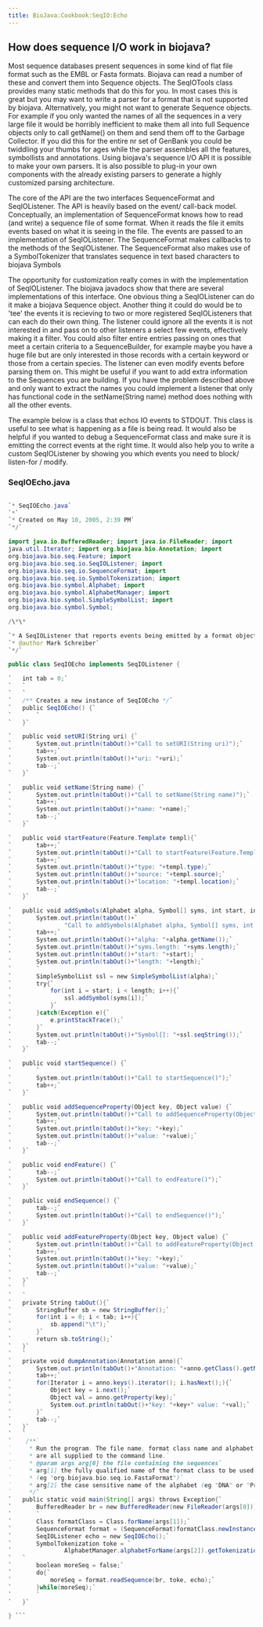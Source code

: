 ```yaml
---
title: BioJava:Cookbook:SeqIO:Echo
---
```


How does sequence I/O work in biojava?
--------------------------------------

Most sequence databases present sequences in some kind of flat file
format such as the EMBL or Fasta formats. Biojava can read a number of
these and convert them into Sequence objects. The SeqIOTools class
provides many static methods that do this for you. In most cases this is
great but you may want to write a parser for a format that is not
supported by biojava. Alternatively, you might not want to generate
Sequence objects. For example if you only wanted the names of all the
sequences in a very large file it would be horribly inefficient to make
them all into full Sequence objects only to call getName() on them and
send them off to the Garbage Collector. If you did this for the entire
nr set of GenBank you could be twiddling your thumbs for ages while the
parser assembles all the features, symbollists and annotations. Using
biojava's sequence I/O API it is possible to make your own parsers. It
is also possible to plug-in your own components with the already
existing parsers to generate a highly customized parsing architecture.

The core of the API are the two interfaces SequenceFormat and
SeqIOListener. The API is heavily based on the event/ call-back model.
Conceptually, an implementation of SequenceFormat knows how to read (and
write) a sequence file of some format. When it reads the file it emits
events based on what it is seeing in the file. The events are passed to
an implementation of SeqIOListener. The SequenceFormat makes callbacks
to the methods of the SeqIOListener. The SequenceFormat also makes use
of a SymbolTokenizer that translates sequence in text based characters
to biojava Symbols

The opportunity for customization really comes in with the
implementation of SeqIOListener. The biojava javadocs show that there
are several implementations of this interface. One obvious thing a
SeqIOListener can do it make a biojava Sequence object. Another thing it
could do would be to 'tee' the events it is recieving to two or more
registered SeqIOListeners that can each do their own thing. The listener
could ignore all the events it is not interested in and pass on to other
listeners a select few events, effectively making it a filter. You could
also filter entire entries passing on ones that meet a certain criteria
to a SequenceBuilder, for example maybe you have a huge file but are
only interested in those records with a certain keyword or those from a
certain species. The listener can even modify events before parsing them
on. This might be useful if you want to add extra information to the
Sequences you are building. If you have the problem described above and
only want to extract the names you could implement a listener that only
has functional code in the setName(String name) method does nothing with
all the other events.

The example below is a class that echos IO events to STDOUT. This class
is useful to see what is happening as a file is being read. It would
also be helpful if you wanted to debug a SequenceFormat class and make
sure it is emitting the correct events at the right time. It would also
help you to write a custom SeqIOListener by showing you which events you
need to block/ listen-for / modify.

### SeqIOEcho.java

```java /\*

`* SeqIOEcho.java`  
`*`  
`* Created on May 10, 2005, 2:39 PM`  
`*/`

import java.io.BufferedReader; import java.io.FileReader; import
java.util.Iterator; import org.biojava.bio.Annotation; import
org.biojava.bio.seq.Feature; import
org.biojava.bio.seq.io.SeqIOListener; import
org.biojava.bio.seq.io.SequenceFormat; import
org.biojava.bio.seq.io.SymbolTokenization; import
org.biojava.bio.symbol.Alphabet; import
org.biojava.bio.symbol.AlphabetManager; import
org.biojava.bio.symbol.SimpleSymbolList; import
org.biojava.bio.symbol.Symbol;

/\*\*

`* A SeqIOListener that reports events being emitted by a format object`  
`* @author Mark Schreiber`  
`*/`

public class SeqIOEcho implements SeqIOListener {

`   int tab = 0;`  
`   `  
`   `  
`   /** Creates a new instance of SeqIOEcho */`  
`   public SeqIOEcho() {`  
`       `  
`   }`

`   public void setURI(String uri) {`  
`       System.out.println(tabOut()+"Call to setURI(String uri)");`  
`       tab++;`  
`       System.out.println(tabOut()+"uri: "+uri);`  
`       tab--;`  
`   }`

`   public void setName(String name) {`  
`       System.out.println(tabOut()+"Call to setName(String name)");`  
`       tab++;`  
`       System.out.println(tabOut()+"name: "+name);`  
`       tab--;`  
`   }`

`   public void startFeature(Feature.Template templ){`  
`       tab++;`  
`       System.out.println(tabOut()+"Call to startFeature(Feature.Template templ)");`  
`       tab++;`  
`       System.out.println(tabOut()+"type: "+templ.type);`  
`       System.out.println(tabOut()+"source: "+templ.source);`  
`       System.out.println(tabOut()+"location: "+templ.location);`  
`       tab--;`  
`   }`

`   public void addSymbols(Alphabet alpha, Symbol[] syms, int start, int length) {`  
`       System.out.println(tabOut()+`  
`               "Call to addSymbols(Alphabet alpha, Symbol[] syms, int start, int length)");`  
`       tab++;`  
`       System.out.println(tabOut()+"alpha: "+alpha.getName());`  
`       System.out.println(tabOut()+"syms.length: "+syms.length);`  
`       System.out.println(tabOut()+"start: "+start);`  
`       System.out.println(tabOut()+"length: "+length);`  
`       `  
`       SimpleSymbolList ssl = new SimpleSymbolList(alpha);`  
`       try{`  
`           for(int i = start; i < length; i++){`  
`               ssl.addSymbol(syms[i]);`  
`           }`  
`       }catch(Exception e){`  
`           e.printStackTrace();`  
`       }`  
`       System.out.println(tabOut()+"Symbol[]: "+ssl.seqString());`  
`       tab--;`  
`   }`

`   public void startSequence() {`  
`       `  
`       System.out.println(tabOut()+"Call to startSequence()");`  
`       tab++;`  
`   }`

`   public void addSequenceProperty(Object key, Object value) {`  
`       System.out.println(tabOut()+"Call to addSequenceProperty(Object key, Object value) ");`  
`       tab++;`  
`       System.out.println(tabOut()+"key: "+key);`  
`       System.out.println(tabOut()+"value: "+value);`  
`       tab--;`  
`   }`

`   public void endFeature() {`  
`       tab--;`  
`       System.out.println(tabOut()+"Call to endFeature()");`  
`   }`

`   public void endSequence() {`  
`       tab--;`  
`       System.out.println(tabOut()+"Call to endSequence()");`  
`   }`

`   public void addFeatureProperty(Object key, Object value) {`  
`       System.out.println(tabOut()+"Call to addFeatureProperty(Object key, Object value)");`  
`       tab++;`  
`       System.out.println(tabOut()+"key: "+key);`  
`       System.out.println(tabOut()+"value: "+value);`  
`       tab--;`  
`   }`  
`   `  
`   `  
`   private String tabOut(){`  
`       StringBuffer sb = new StringBuffer();`  
`       for(int i = 0; i < tab; i++){`  
`           sb.append("\t");`  
`       }`  
`       return sb.toString();`  
`   }`  
`   `  
`   private void dumpAnnotation(Annotation anno){`  
`       System.out.println(tabOut()+"Annotation: "+anno.getClass().getName());`  
`       tab++;`  
`       for(Iterator i = anno.keys().iterator(); i.hasNext();){`  
`           Object key = i.next();`  
`           Object val = anno.getProperty(key);`  
`           System.out.println(tabOut()+"key: "+key+" value: "+val);`  
`       }`  
`       tab--;`  
`   }`  
`   `  
`    /**`  
`     * Run the program. The file name, format class name and alphabet name`  
`     * are all supplied to the command line.`  
`     * @param args arg[0] the file containing the sequences`  
`     * arg[1] the fully qualified name of the format class to be used`  
`     * (eg "org.biojava.bio.seq.io.FastaFormat")`  
`     * arg[2] the case sensitive name of the alphabet (eg "DNA" or "Protein");`  
`     */`  
`   public static void main(String[] args) throws Exception{`  
`       BufferedReader br = new BufferedReader(new FileReader(args[0]));`  
`       `  
`       Class formatClass = Class.forName(args[1]);`  
`       SequenceFormat format = (SequenceFormat)formatClass.newInstance();`  
`       SeqIOListener echo = new SeqIOEcho();`  
`       SymbolTokenization toke = `  
`               AlphabetManager.alphabetForName(args[2]).getTokenization("token");`  
`   `  
`       boolean moreSeq = false;`  
`       do{`  
`           moreSeq = format.readSequence(br, toke, echo);`  
`       }while(moreSeq);`  
`       `  
`   }`

} ```
